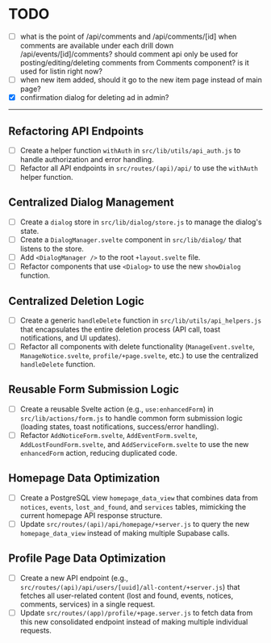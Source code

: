 # TODO

- [ ] what is the point of /api/comments and /api/comments/[id] when comments are available under each drill down /api/events/[id]/comments? should comment api only be used for posting/editing/deleting comments from Comments component? is it used for listin right now?
- [ ] when new item added, should it go to the new item page instead of main page?
- [x] confirmation dialog for deleting ad in admin?

---

## Refactoring API Endpoints

- [ ] Create a helper function `withAuth` in `src/lib/utils/api_auth.js` to handle authorization and error handling.
- [ ] Refactor all API endpoints in `src/routes/(api)/api/` to use the `withAuth` helper function.

## Centralized Dialog Management

- [ ] Create a `dialog` store in `src/lib/dialog/store.js` to manage the dialog's state.
- [ ] Create a `DialogManager.svelte` component in `src/lib/dialog/` that listens to the store.
- [ ] Add `<DialogManager />` to the root `+layout.svelte` file.
- [ ] Refactor components that use `<Dialog>` to use the new `showDialog` function.

## Centralized Deletion Logic

- [ ] Create a generic `handleDelete` function in `src/lib/utils/api_helpers.js` that encapsulates the entire deletion process (API call, toast notifications, and UI updates).
- [ ] Refactor all components with delete functionality (`ManageEvent.svelte`, `ManageNotice.svelte`, `profile/+page.svelte`, etc.) to use the centralized `handleDelete` function.

## Reusable Form Submission Logic

- [ ] Create a reusable Svelte action (e.g., `use:enhancedForm`) in `src/lib/actions/form.js` to handle common form submission logic (loading states, toast notifications, success/error handling).
- [ ] Refactor `AddNoticeForm.svelte`, `AddEventForm.svelte`, `AddLostFoundForm.svelte`, and `AddServiceForm.svelte` to use the new `enhancedForm` action, reducing duplicated code.

## Homepage Data Optimization

- [ ] Create a PostgreSQL view `homepage_data_view` that combines data from `notices`, `events`, `lost_and_found`, and `services` tables, mimicking the current homepage API response structure.
- [ ] Update `src/routes/(api)/api/homepage/+server.js` to query the new `homepage_data_view` instead of making multiple Supabase calls.

## Profile Page Data Optimization

- [ ] Create a new API endpoint (e.g., `src/routes/(api)/api/users/[uuid]/all-content/+server.js`) that fetches all user-related content (lost and found, events, notices, comments, services) in a single request.
- [ ] Update `src/routes/(app)/profile/+page.server.js` to fetch data from this new consolidated endpoint instead of making multiple individual requests.
